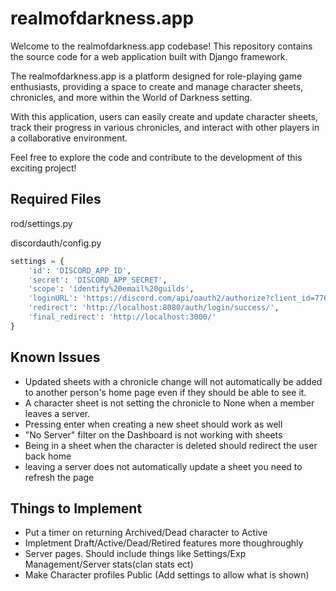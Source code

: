 # realmofdarkness.app

Welcome to the realmofdarkness.app codebase! This repository contains the source code for a web application built with Django framework.

The realmofdarkness.app is a platform designed for role-playing game enthusiasts, providing a space to create and manage character sheets, chronicles, and more within the World of Darkness setting.

With this application, users can easily create and update character sheets, track their progress in various chronicles, and interact with other players in a collaborative environment.

Feel free to explore the code and contribute to the development of this exciting project!

## Required Files

rod/settings.py

discordauth/config.py

```py
settings = {
    'id': 'DISCORD_APP_ID',
    'secret': 'DISCORD_APP_SECRET',
    'scope': 'identify%20email%20guilds',
    'loginURL': 'https://discord.com/api/oauth2/authorize?client_id=776358453701771275&redirect_uri=http%3A%2F%2Flocalhost%3A8080%2Fauth%2Flogin%2Fsuccess%2F&response_type=code&scope=identify%20email&prompt=none',
    'redirect': 'http://localhost:8080/auth/login/success/',
    'final_redirect': 'http://localhost:3000/'
}
```

## Known Issues

- Updated sheets with a chronicle change will not automatically be added to another person's home page even if they should be able to see it.
- A character sheet is not setting the chronicle to None when a member leaves a server.
- Pressing enter when creating a new sheet should work as well
- "No Server" filter on the Dashboard is not working with sheets
- Being in a sheet when the character is deleted should redirect the user back home
- leaving a server does not automatically update a sheet you need to refresh the page

## Things to Implement

- Put a timer on returning Archived/Dead character to Active
- Impletment Draft/Active/Dead/Retired features more thoughroughly
- Server pages. Should include things like Settings/Exp Management/Server stats(clan stats ect)
- Make Character profiles Public (Add settings to allow what is shown)
